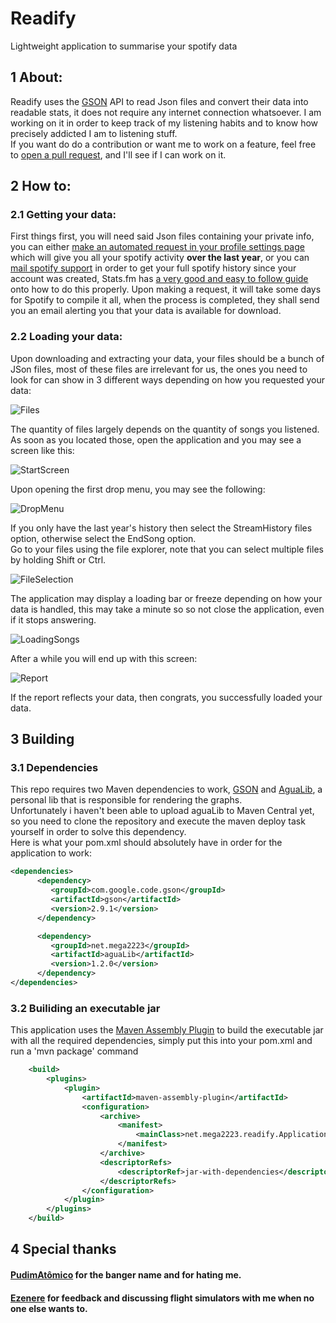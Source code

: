# Readify
Lightweight application to summarise your spotify data

## 1 About:

Readify uses the [GSON](https://github.com/google/gson) API to read Json files and convert their data into readable stats, it does not require any internet connection whatsoever. I am working on it in order to keep track of my listening habits and to know how precisely addicted I am to listening stuff.  
If you want do do a contribution or want me to work on a feature, feel free to [open a pull request](https://github.com/Mega2223/Readify/pulls), and I'll see if I can work on it.

## 2 How to:

### 2.1 Getting your data: 

First things first, you will need said Json files containing your private info, you can either [make an automated request in your profile settings page](https://www.spotify.com/ca-en/account/privacy/) which will give you all your spotify activity **over the last year**, or you can [mail spotify support](mailto:mail:support@spotify.com) in order to get your full spotify history since your account was created, Stats.fm has [a very good and easy to follow guide](https://support.stats.fm/docs/import/streaming-history) onto how to do this properly.
Upon making a request, it will take some days for Spotify to compile it all, when the process is completed, they shall send you an email alerting you that your data is available for download.

### 2.2 Loading your data:

Upon downloading and extracting your data, your files should be a bunch of JSon files, most of these files are irrelevant for us, the ones you need to look for can show in 3 different ways depending on how you requested your data:

![Files](https://github.com/Mega2223/Readify/assets/59067466/0b8e5260-7cc1-4c14-850b-c36f8c09935e)

The quantity of files largely depends on the quantity of songs you listened. As soon as you located those, open the application and you may see a screen like this:

![StartScreen](https://github.com/Mega2223/Readify/assets/59067466/a86492a6-48bc-4b4e-a758-51b592a995a6)

Upon opening the first drop menu, you may see the following:

![DropMenu](https://github.com/Mega2223/Readify/assets/59067466/cb047d20-beb4-4b55-b3d4-7aed16a911f5)

If you only have the last year's history then select the StreamHistory files option, otherwise select the EndSong option.  
Go to your files using the file explorer, note that you can select multiple files by holding Shift or Ctrl.

![FileSelection](https://user-images.githubusercontent.com/59067466/184047914-d7643ac6-4078-4574-8bb9-ef14d7e2f8d9.png)

The application may display a loading bar or freeze depending on how your data is handled, this may take a minute so so not close the application, even if it stops answering.

![LoadingSongs](https://user-images.githubusercontent.com/59067466/184048002-0be796d2-92e0-49f5-befc-ba0bd4373ae7.png)

After a while you will end up with this screen:

![Report](https://github.com/Mega2223/Readify/assets/59067466/294e59fb-e3a1-4852-9f62-788c4d610667)


If the report reflects your data, then congrats, you successfully loaded your data.

## 3 Building

### 3.1 Dependencies

This repo requires two Maven dependencies to work, [GSON](https://github.com/google/gson) and [AguaLib](https://github.com/Mega2223/aguaLib/), a personal lib that is responsible for rendering the graphs.  
Unfortunately i haven't been able to upload aguaLib to Maven Central yet, so you need to clone the repository and execute the maven deploy task yourself in order to solve this dependency.  
Here is what your pom.xml should absolutely have in order for the application to work:
  ```xml
  <dependencies>
        <dependency>
           <groupId>com.google.code.gson</groupId>
           <artifactId>gson</artifactId>
           <version>2.9.1</version>
        </dependency>

        <dependency>
           <groupId>net.mega2223</groupId>
           <artifactId>aguaLib</artifactId>
           <version>1.2.0</version>
        </dependency>
  </dependencies>
  ```
    
### 3.2 Builiding an executable jar
    
This application uses the [Maven Assembly Plugin](https://maven.apache.org/plugins/maven-assembly-plugin/) to build the executable jar with all the required dependencies, simply put this into your pom.xml and run a 'mvn package' command
    
```xml
    <build>
        <plugins>
            <plugin>
                <artifactId>maven-assembly-plugin</artifactId>
                <configuration>
                    <archive>
                        <manifest>
                            <mainClass>net.mega2223.readify.Application</mainClass>
                        </manifest>
                    </archive>
                    <descriptorRefs>
                        <descriptorRef>jar-with-dependencies</descriptorRef>
                    </descriptorRefs>
                </configuration>
            </plugin>
        </plugins>
    </build>
```
    
## 4 Special thanks
#### [PudimAtômico](https://github.com/PudimAtomico) for the banger name and for hating me.
#### [Ezenere](https://github.com/ezenere) for feedback and discussing flight simulators with me when no one else wants to.

